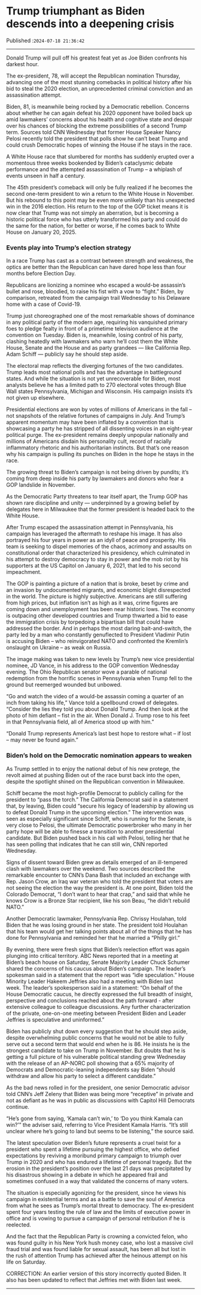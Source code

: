 # Trump triumphant as Biden descends into a deepening crisis

Published :`2024-07-18 21:36:42`

---

Donald Trump will pull off his greatest feat yet as Joe Biden confronts his darkest hour.

The ex-president, 78, will accept the Republican nomination Thursday, advancing one of the most stunning comebacks in political history after his bid to steal the 2020 election, an unprecedented criminal conviction and an assassination attempt.

Biden, 81, is meanwhile being rocked by a Democratic rebellion. Concerns about whether he can again defeat his 2020 opponent have boiled back up amid lawmakers’ concerns about his health and cognitive state and despair over his chances of blocking the extreme possibilities of a second Trump term. Sources told CNN Wednesday that former House Speaker Nancy Pelosi recently told the president that polls show he can’t beat Trump and could crush Democratic hopes of winning the House if he stays in the race.

A White House race that slumbered for months has suddenly erupted over a momentous three weeks bookended by Biden’s cataclysmic debate performance and the attempted assassination of Trump – a whiplash of events unseen in half a century.

The 45th president’s comeback will only be fully realized if he becomes the second one-term president to win a return to the White House in November. But his rebound to this point may be even more unlikely than his unexpected win in the 2016 election. His return to the top of the GOP ticket means it is now clear that Trump was not simply an aberration, but is becoming a historic political force who has utterly transformed his party and could do the same for the nation, for better or worse, if he comes back to White House on January 20, 2025.

### Events play into Trump’s election strategy

In a race Trump has cast as a contrast between strength and weakness, the optics are better than the Republican can have dared hope less than four months before Election Day.

Republicans are lionizing a nominee who escaped a would-be assassin’s bullet and rose, bloodied, to raise his fist with a vow to “fight.” Biden, by comparison, retreated from the campaign trail Wednesday to his Delaware home with a case of Covid-19.

Trump just choreographed one of the most remarkable shows of dominance in any political party of the modern age, requiring his vanquished primary foes to pledge fealty in front of a primetime television audience at the convention on Tuesday. Biden is, meanwhile, losing control of his party, clashing heatedly with lawmakers who warn he’ll cost them the White House, Senate and the House and as party grandees — like California Rep. Adam Schiff — publicly say he should step aside.

The electoral map reflects the diverging fortunes of the two candidates. Trump leads most national polls and has the advantage in battleground states. And while the situation is not yet unrecoverable for Biden, most analysts believe he has a limited path to 270 electoral votes through Blue Wall states Pennsylvania, Michigan and Wisconsin. His campaign insists it’s not given up elsewhere.

Presidential elections are won by votes of millions of Americans in the fall – not snapshots of the relative fortunes of campaigns in July. And Trump’s apparent momentum may have been inflated by a convention that is showcasing a party he has stripped of all dissenting voices in an eight-year political purge. The ex-president remains deeply unpopular nationally and millions of Americans disdain his personality cult, record of racially inflammatory rhetoric and his authoritarian instincts. But that’s one reason why his campaign is pulling its punches on Biden in the hope he stays in the race.

The growing threat to Biden’s campaign is not being driven by pundits; it’s coming from deep inside his party by lawmakers and donors who fear a GOP landslide in November.

As the Democratic Party threatens to tear itself apart, the Trump GOP has shown rare discipline and unity — underpinned by a growing belief by delegates here in Milwaukee that the former president is headed back to the White House.

After Trump escaped the assassination attempt in Pennsylvania, his campaign has leveraged the aftermath to reshape his image. It has also portrayed his four years in power as an idyll of peace and prosperity. His team is seeking to dispel memories of the chaos, acrimony and assaults on constitutional order that characterized his presidency, which culminated in his attempt to destroy democracy to stay in power and the mob riot by his supporters at the US Capitol on January 6, 2021, that led to his second impeachment.

The GOP is painting a picture of a nation that is broke, beset by crime and an invasion by undocumented migrants, and economic blight disrespected in the world. The picture is highly subjective. Americans are still suffering from high prices, but inflation isn’t as high as it was, crime figures are coming down and unemployment has been near historic lows. The economy is outpacing other developed countries and Trump thwarted a bid to ease the immigration crisis by torpedoing a bipartisan bill that could have addressed the border. And in perhaps the most daring bait-and-switch, the party led by a man who constantly genuflected to President Vladimir Putin is accusing Biden – who reinvigorated NATO and confronted the Kremlin’s onslaught on Ukraine – as weak on Russia.

The image making was taken to new levels by Trump’s new vice presidential nominee, JD Vance, in his address to the GOP convention Wednesday evening. The Ohio Republican senator wove a parable of national redemption from the horrific scenes in Pennsylvania when Trump fell to the ground but reemerged wounded but unbowed.

“Go and watch the video of a would-be assassin coming a quarter of an inch from taking his life,” Vance told a spellbound crowd of delegates. “Consider the lies they told you about Donald Trump. And then look at the photo of him defiant – fist in the air. When Donald J. Trump rose to his feet in that Pennsylvania field, all of America stood up with him.”

“Donald Trump represents America’s last best hope to restore what – if lost – may never be found again.”

### Biden’s hold on the Democratic nomination appears to weaken

As Trump settled in to enjoy the national debut of his new protege, the revolt aimed at pushing Biden out of the race burst back into the open, despite the spotlight shined on the Republican convention in Milwaukee.

Schiff became the most high-profile Democrat to publicly calling for the president to “pass the torch.” The California Democrat said in a statement that, by leaving, Biden could “secure his legacy of leadership by allowing us to defeat Donald Trump in the upcoming election.” The intervention was seen as especially significant since Schiff, who is running for the Senate, is very close to Pelosi, the ultimate Democratic powerbroker who many in her party hope will be able to finesse a transition to another presidential candidate. But Biden pushed back in his call with Pelosi, telling her that he has seen polling that indicates that he can still win, CNN reported Wednesday.

Signs of dissent toward Biden grew as details emerged of an ill-tempered clash with lawmakers over the weekend. Two sources described the remarkable encounter to CNN’s Dana Bash that included an exchange with Rep. Jason Crow, an Iraq war veteran who told the president that voters are not seeing the election the way the president is. At one point, Biden told the Colorado Democrat, “I don’t want to hear that crap,” and said that while he knows Crow is a Bronze Star recipient, like his son Beau, “he didn’t rebuild NATO.”

Another Democratic lawmaker, Pennsylvania Rep. Chrissy Houlahan, told Biden that he was losing ground in her state. The president told Houlahan that his team would get her talking points about all of the things that he has done for Pennsylvania and reminded her that he married a “Philly girl.”

By evening, there were fresh signs that Biden’s reelection effort was again plunging into critical territory. ABC News reported that in a meeting at Biden’s beach house on Saturday, Senate Majority Leader Chuck Schumer shared the concerns of his caucus about Biden’s campaign. The leader’s spokesman said in a statement that the report was “idle speculation.” House Minority Leader Hakeem Jeffries also had a meeting with Biden last week. The leader’s spokesperson said in a statement: “On behalf of the House Democratic caucus, he directly expressed the full breadth of insight, perspective and conclusions reached about the path forward - after extensive colleague to colleague discussions. Any further characterization of the private, one-on-one meeting between President Biden and Leader Jeffries is speculative and uninformed.”

Biden has publicly shut down every suggestion that he should step aside, despite overwhelming public concerns that he would not be able to fully serve out a second term that would end when he is 86. He insists he is the strongest candidate to take on Trump in November. But doubts that he is getting a full picture of his vulnerable political standing grew Wednesday with the release of an AP-NORC poll showing that a 65% majority of Democrats and Democratic-leaning independents say Biden “should withdraw and allow his party to select a different candidate.”

As the bad news rolled in for the president, one senior Democratic advisor told CNN’s Jeff Zeleny that Biden was being more “receptive” in private and not as defiant as he was in public as discussions with Capitol Hill Democrats continue.

“He’s gone from saying, ‘Kamala can’t win,’ to ‘Do you think Kamala can win?’” the adviser said, referring to Vice President Kamala Harris. “It’s still unclear where he’s going to land but seems to be listening,” the source said.

The latest speculation over Biden’s future represents a cruel twist for a president who spent a lifetime pursuing the highest office, who defied expectations by reviving a moribund primary campaign to triumph over Trump in 2020 and who has endured a lifetime of personal tragedy. But the erosion in the president’s position over the last 21 days was precipitated by his disastrous showing in a debate in which he appeared frail and sometimes confused in a way that validated the concerns of many voters.

The situation is especially agonizing for the president, since he views his campaign in existential terms and as a battle to save the soul of America from what he sees as Trump’s mortal threat to democracy. The ex-president spent four years testing the rule of law and the limits of executive power in office and is vowing to pursue a campaign of personal retribution if he is reelected.

And the fact that the Republican Party is crowning a convicted felon, who was found guilty in his New York hush money case, who lost a massive civil fraud trial and was found liable for sexual assault, has been all but lost in the rush of attention Trump has achieved after the heinous attempt on his life on Saturday.

CORRECTION: An earlier version of this story incorrectly quoted Biden. It also has been updated to reflect that Jeffries met with Biden last week.

---

